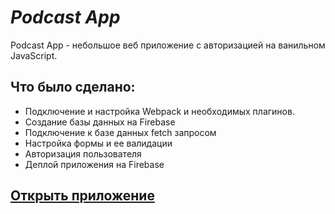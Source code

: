 # **_Podcast App_**
Podcast App - небольшое веб приложение с авторизацией на ванильном JavaScript.

## Что было сделано:
- Подключение и настройка Webpack и необходимых плагинов.
- Создание базы данных на Firebase
- Подключение к базе данных fetch запросом
- Настройка формы и ее валидации
- Авторизация пользователя
- Деплой приложения на Firebase

## [Открыть приложение](https://podcast-app-d6723.web.app/)






